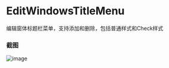 # EditWindowsTitleMenu
编辑窗体标题栏菜单，支持添加和删除，包括普通样式和Check样式

### 截图
![image](https://raw.github.com/CuteLeon/EditWindowsTitleMenu/master/生成/截图.png)
